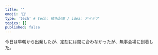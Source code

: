 ```yaml
---
title: ''
emoji: '📝'
type: 'tech' # tech: 技術記事 / idea: アイデア
topics: []
published: false
---
```


今日は早朝から出発したが、定刻には間に合わなかったが、無事会場に到着した。
